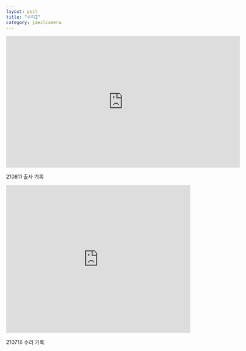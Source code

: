 ```yaml
---
layout: post
title: "수리2"
category: jaeilcamera
---
```


<iframe src="https://player.vimeo.com/video/586125905?badge=0&amp;autopause=0&amp;player_id=0&amp;app_id=58479&amp;h=d378c3cf97" width="640" height="360" frameborder="0" allow="autoplay; fullscreen; picture-in-picture" allowfullscreen title="2021-08-11 오전 3_31_33.m4v"></iframe>

210811 출사 기록

<div style="padding:80% 0 0 0;position:relative;"><iframe src="https://player.vimeo.com/video/587215010?badge=0&amp;autopause=0&amp;player_id=0&amp;app_id=58479&amp;h=be0466c670" frameborder="0" allow="autoplay; fullscreen; picture-in-picture" allowfullscreen style="position:absolute;top:0;left:0;width:100%;height:100%;" title="2021-08-15 02-24-58.mkv"></iframe></div><script src="https://player.vimeo.com/api/player.js"></script>

210716 수리 기록
